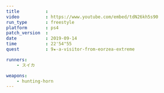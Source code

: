 ```yaml
---
title          :
video          : https://www.youtube.com/embed/tdN26kh5s90
run_type       : freestyle
platform       : ps4
patch_version  :
date           : 2019-09-14
time           : 22'54"55
quest          : 9★-a-visitor-from-eorzea-extreme

runners:
    - スイカ

weapons:
    - hunting-horn
---
```

